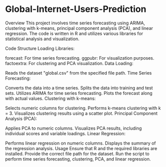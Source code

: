 # Global-Internet-Users-Prediction
Overview
This project involves time series forecasting using ARIMA, clustering with k-means, principal component analysis (PCA), and linear regression. The code is written in R and utilizes various libraries for statistical analysis and visualization.

Code Structure
Loading Libraries:

forecast: For time series forecasting.
ggpubr: For visualization purposes.
factoextra: For clustering and PCA visualization.
Data Loading:

Reads the dataset "global.csv" from the specified file path.
Time Series Forecasting:

Converts the data into a time series.
Splits the data into training and test sets.
Utilizes ARIMA for time series forecasting.
Plots the forecast along with actual values.
Clustering with k-means:

Selects numeric columns for clustering.
Performs k-means clustering with k = 3.
Visualizes clustering results using a scatter plot.
Principal Component Analysis (PCA):

Applies PCA to numeric columns.
Visualizes PCA results, including individual scores and variable loadings.
Linear Regression:

Performs linear regression on numeric columns.
Displays the summary of the regression analysis.
Usage
Ensure that R and the required libraries are installed.
Provide the correct file path for the dataset.
Run the script to perform time series forecasting, clustering, PCA, and linear regression.
